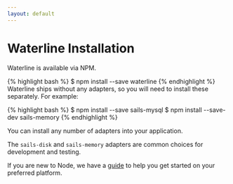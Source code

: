 ```yaml
---
layout: default
---
```


# Waterline Installation

Waterline is available via NPM.

{% highlight bash %}
$ npm install --save waterline
{% endhighlight %}
Waterline ships without any adapters, so you will need to install these separately. For example:

{% highlight bash %}
$ npm install --save sails-mysql
$ npm install --save-dev sails-memory
{% endhighlight %}

You can install any number of adapters into your application.

The `sails-disk` and `sails-memory` adapters are common choices for development and testing.

If you are new to Node, we have a [guide](new-to-node.md) to help you get started on your preferred platform.

